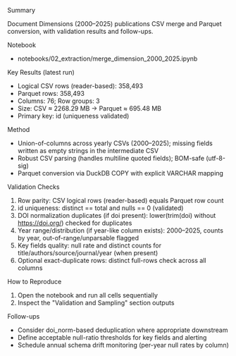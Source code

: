 Summary

Document Dimensions (2000–2025) publications CSV merge and Parquet conversion, with validation results and follow-ups.

Notebook
- notebooks/02_extraction/merge_dimension_2000_2025.ipynb

Key Results (latest run)
- Logical CSV rows (reader-based): 358,493
- Parquet rows: 358,493
- Columns: 76; Row groups: 3
- Size: CSV ≈ 2268.29 MB → Parquet ≈ 695.48 MB
- Primary key: id (uniqueness validated)

Method
- Union-of-columns across yearly CSVs (2000–2025); missing fields written as empty strings in the intermediate CSV
- Robust CSV parsing (handles multiline quoted fields); BOM-safe (utf-8-sig)
- Parquet conversion via DuckDB COPY with explicit VARCHAR mapping

Validation Checks
1) Row parity: CSV logical rows (reader-based) equals Parquet row count
2) id uniqueness: distinct == total and nulls == 0 (validated)
3) DOI normalization duplicates (if doi present): lower(trim(doi) without https://doi.org/) checked for duplicates
4) Year range/distribution (if year-like column exists): 2000–2025, counts by year, out-of-range/unparsable flagged
5) Key fields quality: null rate and distinct counts for title/authors/source/journal/year (when present)
6) Optional exact-duplicate rows: distinct full-rows check across all columns

How to Reproduce
1. Open the notebook and run all cells sequentially
2. Inspect the "Validation and Sampling" section outputs

Follow-ups
- Consider doi_norm-based deduplication where appropriate downstream
- Define acceptable null-ratio thresholds for key fields and alerting
- Schedule annual schema drift monitoring (per-year null rates by column)

